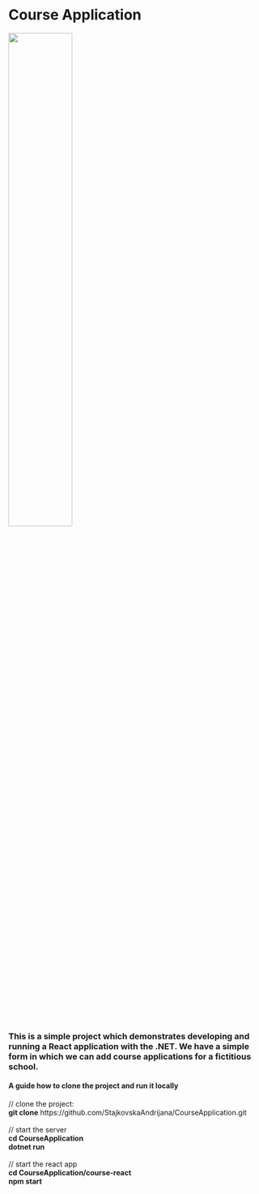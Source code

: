 <h1>Course Application</h1>

<img style="width:50%;height:50%" src="https://miro.medium.com/max/875/1*mnj4v6ZJGDRJ6eYPLVCviw.png">

<h3>This is a simple project which demonstrates developing and running a React application with the .NET. We have a simple form in which we can add course applications for a fictitious school.</h3>

<h4>A guide how to clone the project and run it locally</h4>
// clone the project: </br>
<b>git clone</b> https://github.com/StajkovskaAndrijana/CourseApplication.git </br></br>
// start the server</br>
<b>cd CourseApplication</b></br>
<b>dotnet run</b></br></br>
// start the react app</br>
<b>cd CourseApplication/course-react</b></br>
<b>npm start</b>
</br></br></br>

